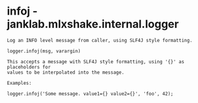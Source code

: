 # infoj - janklab.mlxshake.internal.logger

```text
Log an INFO level message from caller, using SLF4J style formatting.

logger.infoj(msg, varargin)

This accepts a message with SLF4J style formatting, using '{}' as placeholders for
values to be interpolated into the message.

Examples:

logger.infoj('Some message. value1={} value2={}', 'foo', 42);


```

